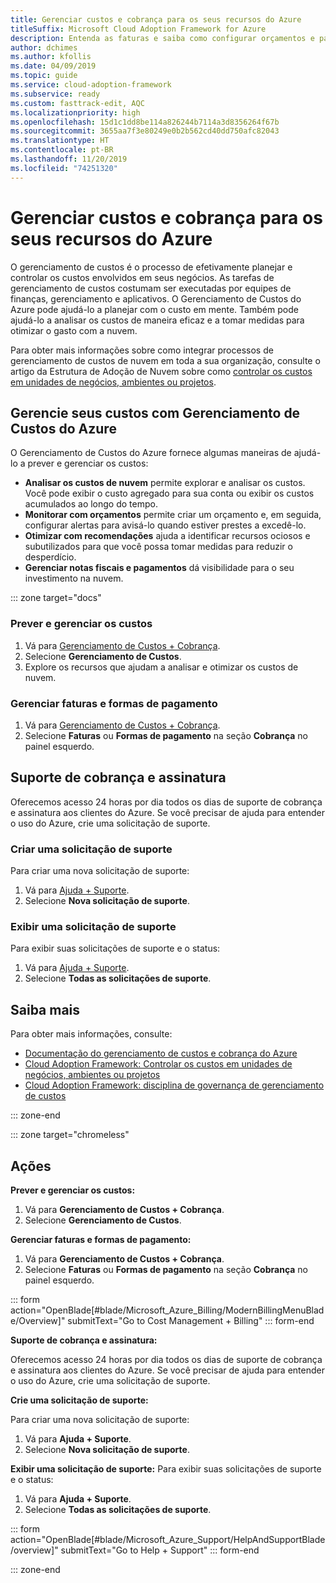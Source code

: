 ```yaml
---
title: Gerenciar custos e cobrança para os seus recursos do Azure
titleSuffix: Microsoft Cloud Adoption Framework for Azure
description: Entenda as faturas e saiba como configurar orçamentos e pagamentos de seus recursos do Azure.
author: dchimes
ms.author: kfollis
ms.date: 04/09/2019
ms.topic: guide
ms.service: cloud-adoption-framework
ms.subservice: ready
ms.custom: fasttrack-edit, AQC
ms.localizationpriority: high
ms.openlocfilehash: 15d1c1dd8be114a826244b7114a3d8356264f67b
ms.sourcegitcommit: 3655aa7f3e80249e0b2b562cd40dd750afc82043
ms.translationtype: HT
ms.contentlocale: pt-BR
ms.lasthandoff: 11/20/2019
ms.locfileid: "74251320"
---
```

# <a name="manage-costs-and-billing-for-your-azure-resources"></a>Gerenciar custos e cobrança para os seus recursos do Azure

O gerenciamento de custos é o processo de efetivamente planejar e controlar os custos envolvidos em seus negócios. As tarefas de gerenciamento de custos costumam ser executadas por equipes de finanças, gerenciamento e aplicativos. O Gerenciamento de Custos do Azure pode ajudá-lo a planejar com o custo em mente. Também pode ajudá-lo a analisar os custos de maneira eficaz e a tomar medidas para otimizar o gasto com a nuvem.

Para obter mais informações sobre como integrar processos de gerenciamento de custos de nuvem em toda a sua organização, consulte o artigo da Estrutura de Adoção de Nuvem sobre como [controlar os custos em unidades de negócios, ambientes ou projetos](../azure-best-practices/track-costs.md).

## <a name="manage-your-costs-with-azure-cost-management"></a>Gerencie seus custos com Gerenciamento de Custos do Azure

O Gerenciamento de Custos do Azure fornece algumas maneiras de ajudá-lo a prever e gerenciar os custos:

- **Analisar os custos de nuvem** permite explorar e analisar os custos. Você pode exibir o custo agregado para sua conta ou exibir os custos acumulados ao longo do tempo.
- **Monitorar com orçamentos** permite criar um orçamento e, em seguida, configurar alertas para avisá-lo quando estiver prestes a excedê-lo.
- **Otimizar com recomendações** ajuda a identificar recursos ociosos e subutilizados para que você possa tomar medidas para reduzir o desperdício.
- **Gerenciar notas fiscais e pagamentos** dá visibilidade para o seu investimento na nuvem.

::: zone target="docs"

### <a name="predict-and-manage-costs"></a>Prever e gerenciar os custos

1. Vá para [Gerenciamento de Custos + Cobrança](https://portal.azure.com/#blade/Microsoft_Azure_Billing/ModernBillingMenuBlade/Overview).
1. Selecione **Gerenciamento de Custos**.
1. Explore os recursos que ajudam a analisar e otimizar os custos de nuvem.

### <a name="manage-invoices-and-payment-methods"></a>Gerenciar faturas e formas de pagamento

1. Vá para [Gerenciamento de Custos + Cobrança](https://portal.azure.com/#blade/Microsoft_Azure_Billing/ModernBillingMenuBlade/Overview).
1. Selecione **Faturas** ou **Formas de pagamento** na seção **Cobrança** no painel esquerdo.

## <a name="billing-and-subscription-support"></a>Suporte de cobrança e assinatura

Oferecemos acesso 24 horas por dia todos os dias de suporte de cobrança e assinatura aos clientes do Azure. Se você precisar de ajuda para entender o uso do Azure, crie uma solicitação de suporte.

### <a name="create-a-support-request"></a>Criar uma solicitação de suporte

Para criar uma nova solicitação de suporte:

1. Vá para [Ajuda + Suporte](https://portal.azure.com/#blade/Microsoft_Azure_Support/HelpAndSupportBlade/overview).
1. Selecione **Nova solicitação de suporte**.

### <a name="view-a-support-request"></a>Exibir uma solicitação de suporte

Para exibir suas solicitações de suporte e o status:

1. Vá para [Ajuda + Suporte](https://portal.azure.com/#blade/Microsoft_Azure_Support/HelpAndSupportBlade/overview).
1. Selecione **Todas as solicitações de suporte**.

## <a name="learn-more"></a>Saiba mais

Para obter mais informações, consulte:

- [Documentação do gerenciamento de custos e cobrança do Azure](https://docs.microsoft.com/azure/billing)
- [Cloud Adoption Framework: Controlar os custos em unidades de negócios, ambientes ou projetos](../azure-best-practices/track-costs.md)
- [Cloud Adoption Framework: disciplina de governança de gerenciamento de custos](../../govern/cost-management/index.md)

::: zone-end

::: zone target="chromeless"

## <a name="actions"></a>Ações

**Prever e gerenciar os custos:**

1. Vá para **Gerenciamento de Custos + Cobrança**.
1. Selecione **Gerenciamento de Custos**.

**Gerenciar faturas e formas de pagamento:**

1. Vá para **Gerenciamento de Custos + Cobrança**.
1. Selecione **Faturas** ou **Formas de pagamento** na seção **Cobrança** no painel esquerdo.

::: form action="OpenBlade[#blade/Microsoft_Azure_Billing/ModernBillingMenuBlade/Overview]" submitText="Go to Cost Management + Billing" ::: form-end

**Suporte de cobrança e assinatura:**

Oferecemos acesso 24 horas por dia todos os dias de suporte de cobrança e assinatura aos clientes do Azure. Se você precisar de ajuda para entender o uso do Azure, crie uma solicitação de suporte.

**Crie uma solicitação de suporte:**

Para criar uma nova solicitação de suporte:

1. Vá para **Ajuda + Suporte**.
2. Selecione **Nova solicitação de suporte**.

**Exibir uma solicitação de suporte:** Para exibir suas solicitações de suporte e o status:

1. Vá para **Ajuda + Suporte**.
2. Selecione **Todas as solicitações de suporte**.

::: form action="OpenBlade[#blade/Microsoft_Azure_Support/HelpAndSupportBlade/overview]" submitText="Go to Help + Support" ::: form-end

::: zone-end
